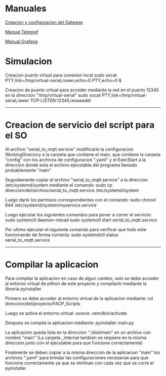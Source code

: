 # Manuales

[Creacion y configuracion del Gateway](https://www.overleaf.com/read/zhknvrjfjctv#0a0f39)

[Manual Telegraf](https://www.overleaf.com/read/ypgpgycvdmzz#beedc1)

[Manual Grafana](https://www.overleaf.com/read/nkdtsyyfcxtg#de2d68)

# Simulacion

Creacion puerto virtual para conexion local
sudo socat PTY,link=/tmp/virtual-serial,rawer,echo=0 PTY,echo=0 &

Creacion de puerto virtual para acceder mediante la red en 
el puerto 12345 en la direccion "/tmp/virtual-serial"
sudo socat PTY,link=/tmp/virtual-serial,rawer TCP-LISTEN:12345,reuseaddr

------------------------------------
# Creacion de servicio del script para el SO

Al archivo "serial_to_mqtt.service" modificarle la configuracion WorkingDirectory 
a la carpeta que contiene el main, que contiene la carpeta "config" con los archivos
de configuracion ".yaml" y el ExecStart a la direccion donde esta el archivo
ejecutable del programa llamado probablemente "main"

Seguidamente copiar el archivo "serial_to_mqtt.service" a la direccion 
/etc/systemd/system mediante el comando:
sudo cp direccion/del/archivo/serial_to_mqtt.service /etc/systemd/system

Luego darle los permisos correspondientes con el comando:
sudo chmod 644 /etc/systemd/system/myservice.service

Luego ejecutar los siguientes comandos para poner a correr el servicio:
sudo systemctl daemon-reload
sudo systemctl start serial_to_mqtt.service

Por ultimo ejecutar el siguiente comando para verificar que 
todo este funcionando de forma correcta:
sudo systemdctl status serial_to_mqtt.service

-------------------------------------
# Compilar la aplicacion

Para compilar la aplicacion en caso de algun cambio, solo se 
debe acceder al entorno virtual de pithon de 
este proyecto y compilarlo mediante la libreria pyinstaller

Primero se debe acceder al entorno virtual de la aplicacion mediante:
cd direccion/del/proyecto/FACP_Scripts

Luego se activa el entorno virtual:
source .venv/bin/activate

Despues se compila la aplicacion mediante:
pyinstaller main.py

La aplicacion queda lista en la direccion "./dist/main" en un archivo con nombre "main" 
(La carpeta _internal tambien se requiere en la misma direccion junto con el ejecutable
 para que funcione correctamente)

Finalmente se deben copiar a la misma direccion de la aplicacion "main" los archivos 
".yaml" para brindar las configuraciones necesarias para que funcione correctamente
ya que se eliminan con cada vez que se corre el pyinstaller
